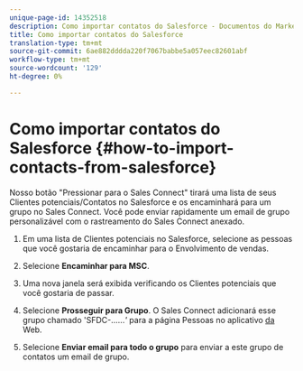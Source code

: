 ```yaml
---
unique-page-id: 14352518
description: Como importar contatos do Salesforce - Documentos do Marketing - Documentação do produto
title: Como importar contatos do Salesforce
translation-type: tm+mt
source-git-commit: 6ae882dddda220f7067babbe5a057eec82601abf
workflow-type: tm+mt
source-wordcount: '129'
ht-degree: 0%

---
```



# Como importar contatos do Salesforce {#how-to-import-contacts-from-salesforce}

Nosso botão &quot;Pressionar para o Sales Connect&quot; tirará uma lista de seus Clientes potenciais/Contatos no Salesforce e os encaminhará para um grupo no Sales Connect. Você pode enviar rapidamente um email de grupo personalizável com o rastreamento do Sales Connect anexado.

1. Em uma lista de Clientes potenciais no Salesforce, selecione as pessoas que você gostaria de encaminhar para o Envolvimento de vendas.

1. Selecione **Encaminhar para MSC**.

1. Uma nova janela será exibida verificando os Clientes potenciais que você gostaria de passar.

1. Selecione **Prosseguir para Grupo**. O Sales Connect adicionará esse grupo chamado &#39;SFDC-......*&#39;* para a página Pessoas no aplicativo [ da ](https://toutapp.com/login)Web.

1. Selecione **Enviar email para todo o grupo** para enviar a este grupo de contatos um email de grupo.
